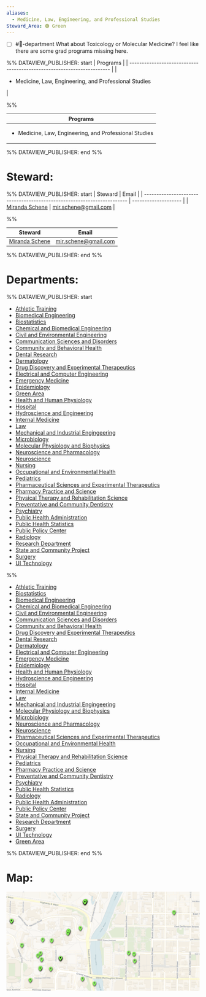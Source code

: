 ```yaml
---
aliases:
  - Medicine, Law, Engineering, and Professional Studies
Steward_Area: 🟢 Green
---
```

- [ ] #🏢-department What about Toxicology or Molecular Medicine? I feel like there are some grad programs missing here.



%% DATAVIEW_PUBLISHER: start
| Programs                                                               |
| ---------------------------------------------------------------------- |
| <ul><li>Medicine, Law, Engineering, and Professional Studies</li></ul> |

%%

| Programs                                                               |
| ---------------------------------------------------------------------- |
| <ul><li>Medicine, Law, Engineering, and Professional Studies</li></ul> |

%% DATAVIEW_PUBLISHER: end %%

# Steward:

%% DATAVIEW_PUBLISHER: start
| Steward                                                                 | Email                |
| ----------------------------------------------------------------------- | -------------------- |
| [Miranda Schene](../Categories/Members/Officers/Miranda%20Schene.md) | mir.schene@gmail.com |

%%

| Steward                                                                 | Email                |
| ----------------------------------------------------------------------- | -------------------- |
| [Miranda Schene](../Categories/Members/Officers/Miranda%20Schene.md) | mir.schene@gmail.com |

%% DATAVIEW_PUBLISHER: end %%



# Departments:

%% DATAVIEW_PUBLISHER: start
- [Athletic Training](./Athletic%20Training.md)
- [Biomedical Engineering](./Biomedical%20Engineering.md)
- [Biostatistics](./Biostatistics.md)
- [Chemical and Biomedical Engineering](./Chemical%20and%20Biomedical%20Engineering.md)
- [Civil and Environmental Engineering](./Civil%20and%20Environmental%20Engineering.md)
- [Communication Sciences and Disorders](./Communication%20Sciences%20and%20Disorders.md)
- [Community and Behavioral Health](./Community%20and%20Behavioral%20Health.md)
- [Dental Research](./Dental%20Research.md)
- [Dermatology](./Dermatology.md)
- [Drug Discovery and Experimental Therapeutics](./Drug%20Discovery%20and%20Experimental%20Therapeutics.md)
- [Electrical and Computer Engineering](./Electrical%20and%20Computer%20Engineering.md)
- [Emergency Medicine](./Emergency%20Medicine.md)
- [Epidemiology](./Epidemiology.md)
- [Green Area](Green%20Area.md)
- [Health and Human Physiology](./Health%20and%20Human%20Physiology.md)
- [Hospital](./Hospital.md)
- [Hydroscience and Engineering](./Hydroscience%20and%20Engineering.md)
- [Internal Medicine](./Internal%20Medicine.md)
- [Law](./Law.md)
- [Mechanical and Industrial Engingeering](./Mechanical%20and%20Industrial%20Engingeering.md)
- [Microbiology](./Microbiology.md)
- [Molecular Physiology and Biophysics](./Molecular%20Physiology%20and%20Biophysics.md)
- [Neuroscience and Pharmacology](./Neuroscience%20and%20Pharmacology.md)
- [Neuroscience](./Neuroscience.md)
- [Nursing](./Nursing.md)
- [Occupational and Environmental Health](./Occupational%20and%20Environmental%20Health.md)
- [Pediatrics](./Pediatrics.md)
- [Pharmaceutical Sciences and Experimental Therapeutics](./Pharmaceutical%20Sciences%20and%20Experimental%20Therapeutics.md)
- [Pharmacy Practice and Science](./Pharmacy%20Practice%20and%20Science.md)
- [Physical Therapy and Rehabilitation Science](./Physical%20Therapy%20and%20Rehabilitation%20Science.md)
- [Preventative and Community Dentistry](./Preventative%20and%20Community%20Dentistry.md)
- [Psychiatry](./Psychiatry.md)
- [Public Health Administration](./Public%20Health%20Administration.md)
- [Public Health Statistics](./Public%20Health%20Statistics.md)
- [Public Policy Center](./Public%20Policy%20Center.md)
- [Radiology](./Radiology.md)
- [Research Department](./Research%20Department.md)
- [State and Community Project](./State%20and%20Community%20Project.md)
- [Surgery](./Surgery.md)
- [UI Technology](./UI%20Technology.md)

%%

- [Athletic Training](./Athletic%20Training.md)
- [Biostatistics](./Biostatistics.md)
- [Biomedical Engineering](./Biomedical%20Engineering.md)
- [Chemical and Biomedical Engineering](./Chemical%20and%20Biomedical%20Engineering.md)
- [Civil and Environmental Engineering](./Civil%20and%20Environmental%20Engineering.md)
- [Communication Sciences and Disorders](./Communication%20Sciences%20and%20Disorders.md)
- [Community and Behavioral Health](./Community%20and%20Behavioral%20Health.md)
- [Drug Discovery and Experimental Therapeutics](./Drug%20Discovery%20and%20Experimental%20Therapeutics.md)
- [Dental Research](./Dental%20Research.md)
- [Dermatology](./Dermatology.md)
- [Electrical and Computer Engineering](./Electrical%20and%20Computer%20Engineering.md)
- [Emergency Medicine](./Emergency%20Medicine.md)
- [Epidemiology](./Epidemiology.md)
- [Health and Human Physiology](./Health%20and%20Human%20Physiology.md)
- [Hydroscience and Engineering](./Hydroscience%20and%20Engineering.md)
- [Hospital](./Hospital.md)
- [Internal Medicine](./Internal%20Medicine.md)
- [Law](./Law.md)
- [Mechanical and Industrial Engingeering](./Mechanical%20and%20Industrial%20Engingeering.md)
- [Molecular Physiology and Biophysics](./Molecular%20Physiology%20and%20Biophysics.md)
- [Microbiology](./Microbiology.md)
- [Neuroscience and Pharmacology](./Neuroscience%20and%20Pharmacology.md)
- [Neuroscience](./Neuroscience.md)
- [Pharmaceutical Sciences and Experimental Therapeutics](./Pharmaceutical%20Sciences%20and%20Experimental%20Therapeutics.md)
- [Occupational and Environmental Health](./Occupational%20and%20Environmental%20Health.md)
- [Nursing](./Nursing.md)
- [Physical Therapy and Rehabilitation Science](./Physical%20Therapy%20and%20Rehabilitation%20Science.md)
- [Pediatrics](./Pediatrics.md)
- [Pharmacy Practice and Science](./Pharmacy%20Practice%20and%20Science.md)
- [Preventative and Community Dentistry](./Preventative%20and%20Community%20Dentistry.md)
- [Psychiatry](./Psychiatry.md)
- [Public Health Statistics](./Public%20Health%20Statistics.md)
- [Radiology](./Radiology.md)
- [Public Health Administration](./Public%20Health%20Administration.md)
- [Public Policy Center](./Public%20Policy%20Center.md)
- [State and Community Project](./State%20and%20Community%20Project.md)
- [Research Department](./Research%20Department.md)
- [Surgery](./Surgery.md)
- [UI Technology](./UI%20Technology.md)
- [Green Area](Green%20Area.md)

%% DATAVIEW_PUBLISHER: end %%

# Map:
![Steward-Map-Green.png](../Attachments/Steward-Map-Green.png)